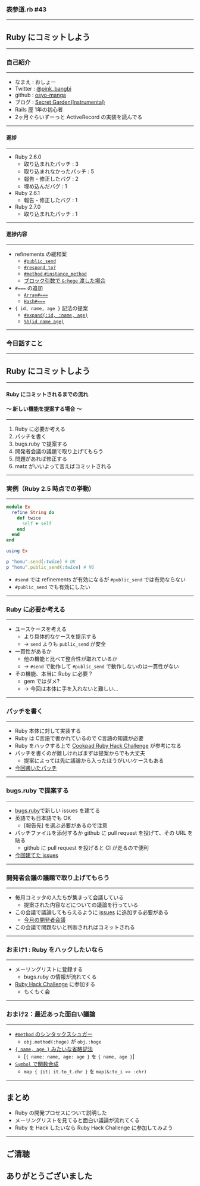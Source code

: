 ### 表参道.rb #43
- - -

## Ruby にコミットしよう

---

### 自己紹介
- - -

* なまえ  : おしょー
* Twitter : [@pink_bangbi](https://twitter.com/pink_bangbi)
* github  : [osyo-manga](https://github.com/osyo-manga)
* ブログ  : [Secret Garden(Instrumental)](http://secret-garden.hatenablog.com)
* Rails 歴 1年の初心者
* 2ヶ月ぐらいずーっと ActiveRecord の実装を読んでる

---

#### 進捗
- - -

* Ruby 2.6.0
  * 取り込まれたパッチ : 3
  * 取り込まれなかったパッチ : 5
  * 報告・修正したバグ : 2
  * 埋め込んだバグ : 1
* Ruby 2.6.1
  * 報告・修正したバグ : 1
* Ruby 2.7.0
  * 取り込まれたパッチ : 1

---

#### 進捗内容
- - -

* refinements の緩和案
  * [`#public_send`](https://bugs.ruby-lang.org/issues/15326)
  * [`#respond_to?`](https://bugs.ruby-lang.org/issues/15327)
  * [`#method` `#instance_method`](https://bugs.ruby-lang.org/issues/15373)
  * [ブロック引数で `&:hoge` 渡した場合](https://bugs.ruby-lang.org/issues/15114)
* `#===` の追加
  * [`Array#===`](https://bugs.ruby-lang.org/issues/14916)
  * [`Hash#===`](https://bugs.ruby-lang.org/issues/14869)
* `{ id, name, age }` 記法の提案
  * [`#expand(:id, :name, age)`](https://bugs.ruby-lang.org/issues/15286)
  * [`%h(id name age)`](https://bugs.ruby-lang.org/issues/14973)

---

### 今日話すこと
- - -

## Ruby にコミットしよう

---

#### Ruby にコミットされるまでの流れ
#### 〜 新しい機能を提案する場合 〜
- - -


1. Ruby に必要か考える
1. パッチを書く
1. bugs.ruby で提案する
1. 開発者会議の議題で取り上げてもらう
1. 問題があれば修正する
1. matz がいいよって言えばコミットされる


---

### 実例（Ruby 2.5 時点での挙動）
- - -

```ruby
module Ex
  refine String do
    def twice
      self + self
    end
  end
end

using Ex

p "homu".send(:twice) # OK
p "homu".public_send(:twice) # NG
```

* `#send` では refinements が有効になるが `#public_send` では有効ならない
* `#public_send` でも有効にしたい

---

### Ruby に必要か考える
- - -

* ユースケースを考える
  * より具体的なケースを提示する
  * → `send` よりも `public_send` が安全
* 一貫性があるか
  * 他の機能と比べて整合性が取れているか
  * → `#send` で動作して `#public_send` で動作しないのは一貫性がない
* その機能、本当に Ruby に必要？
  * gem ではダメ?
  * → 今回は本体に手を入れないと難しい…

---

### パッチを書く
- - -

* Ruby 本体に対して実装する
* Ruby は C言語で書かれているので C言語の知識が必要
* Ruby をハックする上で [Cookpad Ruby Hack Challenge](https://github.com/ko1/rubyhackchallenge) が参考になる
* パッチを書くのが難しければまずは提案からでも大丈夫
  * 提案によっては先に議論から入ったほうがいいケースもある
* [今回書いたパッチ](https://github.com/ruby/ruby/pull/2019/files)

---

### bugs.ruby で提案する
- - -

* [bugs.ruby](https://bugs.ruby-lang.org/projects/ruby-trunk/issues)で新しい issues を建てる
* 英語でも日本語でも OK
  * [報告先] を選ぶ必要があるので注意
* パッチファイルを添付するか github に pull request を投げて、その URL を貼る
  * github に pull request を投げると CI が走るので便利
* [今回建てた issues](https://bugs.ruby-lang.org/issues/15326)

---

### 開発者会議の議題で取り上げてもらう
- - -

* 毎月コミッタの人たちが集まって会議している
  * 提案された内容などについての議論を行っている
* この会議で議論してもらえるように [issues](https://bugs.ruby-lang.org/projects/ruby-trunk/issues?query_id=156) に追加する必要がある
  * [今月の開発者会議](https://bugs.ruby-lang.org/issues/15546)
* この会議で問題ないと判断されればコミットされる


---

### おまけ1 : Ruby をハックしたいなら
- - -

* メーリングリストに登録する
  * bugs.ruby の情報が流れてくる
* [Ruby Hack Challenge](https://connpass.com/event/119128/) に参加する
  * もくもく会

---


### おまけ2：最近あった面白い議論
- - -

* [`#method` のシンタックスシュガー](https://bugs.ruby-lang.org/issues/13581)
  * `obj.method(:hoge)` が `obj.:hoge`
* [`{ name, age }` みたいな省略記法](https://bugs.ruby-lang.org/issues/15236)
  * [`{ name: name, age: age }` を `{ name, age }`]
* [`Symbol` で関数合成](https://bugs.ruby-lang.org/issues/15483)
  * `map { |it| it.to_t.chr }` を `map(&:to_i >> :chr)`

---

## まとめ

* Ruby の開発プロセスについて説明した
* メーリングリストを見てると面白い議論が流れてくる
* Ruby を Hack したいなら Ruby Hack Challenge に参加してみよう

---

## ご清聴
## ありがとうございました
